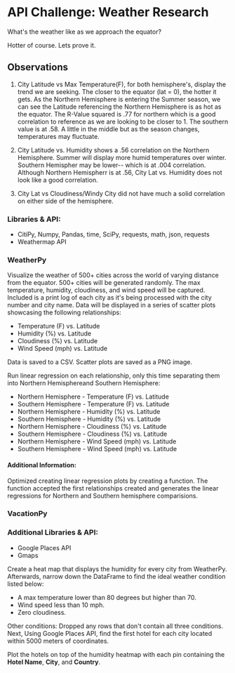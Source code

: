 # API Challenge: Weather Research
What's the weather like as we approach the equator?

Hotter of course. Lets prove it. 

## Observations

1. City Latitude vs Max Temperature(F), for both hemisphere's, display the trend we are seeking. The closer to the equator (lat = 0), the hotter it gets. As the Northern Hemisphere is entering the Summer season, we can see the Latitude referencing the Northern Hemisphere is as hot as the equator. The R-Value squared is .77 for northern which is a good correlation to reference as we are looking to be closer to 1. The southern value is at .58. A little in the middle but as the season changes, temperatures may fluctuate.

2. City Latitude vs. Humidity shows a .56 correlation on the Northern Hemisphere. Summer will display more humid temperatures over winter. Southern Hemispher may be lower-- which is at .004 correlation. Although Northern Hemispherr is at .56, City Lat vs. Humidity does not look like a good correlation. 

3. City Lat vs Cloudiness/Windy City did not have much a solid correlation on either side of the hemisphere. 


### Libraries & API:
* CitiPy, Numpy, Pandas, time, SciPy, requests, math, json, requests
* Weathermap API


### WeatherPy

Visualize the weather of 500+ cities across the world of varying distance from the equator. 500+ cities will be generated randomly. The max temperature, humidity, cloudiness, and wind speed will be captured. Included is a print log of each city as it's being processed with the city number and city name. Data will be displayed in a series of scatter plots showcasing the following relationships:

* Temperature (F) vs. Latitude
* Humidity (%) vs. Latitude
* Cloudiness (%) vs. Latitude
* Wind Speed (mph) vs. Latitude

Data is saved to a CSV. Scatter plots are saved as a PNG image.

Run linear regression on each relationship, only this time separating them into Northern Hemisphereand Southern Hemisphere:

* Northern Hemisphere - Temperature (F) vs. Latitude
* Southern Hemisphere - Temperature (F) vs. Latitude
* Northern Hemisphere - Humidity (%) vs. Latitude
* Southern Hemisphere - Humidity (%) vs. Latitude
* Northern Hemisphere - Cloudiness (%) vs. Latitude
* Southern Hemisphere - Cloudiness (%) vs. Latitude
* Northern Hemisphere - Wind Speed (mph) vs. Latitude
* Southern Hemisphere - Wind Speed (mph) vs. Latitude

#### Additional Information: 

Optimized creating linear regression plots by creating a function. The function accepted the first relationships created and generates the linear regressions for Northern and Southern hemisphere comparisions.


### VacationPy

### Additional Libraries & API:
* Google Places API 
* Gmaps

Create a heat map that displays the humidity for every city from WeatherPy. Afterwards, narrow down the DataFrame to find the ideal weather condition listed below:

* A max temperature lower than 80 degrees but higher than 70.
* Wind speed less than 10 mph.
* Zero cloudiness.

Other conditions: Dropped any rows that don't contain all three conditions. Next, Using Google Places API, find the first hotel for each city located within 5000 meters of coordinates.

Plot the hotels on top of the humidity heatmap with each pin containing the **Hotel Name**, **City**, and **Country**.


